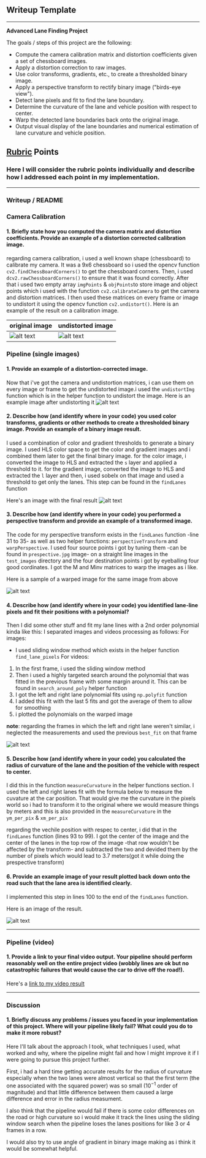 ## Writeup Template

---

**Advanced Lane Finding Project**

The goals / steps of this project are the following:

* Compute the camera calibration matrix and distortion coefficients given a set of chessboard images.
* Apply a distortion correction to raw images.
* Use color transforms, gradients, etc., to create a thresholded binary image.
* Apply a perspective transform to rectify binary image ("birds-eye view").
* Detect lane pixels and fit to find the lane boundary.
* Determine the curvature of the lane and vehicle position with respect to center.
* Warp the detected lane boundaries back onto the original image.
* Output visual display of the lane boundaries and numerical estimation of lane curvature and vehicle position.


## [Rubric](https://review.udacity.com/#!/rubrics/571/view) Points

### Here I will consider the rubric points individually and describe how I addressed each point in my implementation.  

---

### Writeup / README


### Camera Calibration

#### 1. Briefly state how you computed the camera matrix and distortion coefficients. Provide an example of a distortion corrected calibration image.

regarding camera calibration, i used a well known shape (chessboard) to calibrate my camera. It was a 9x6 chessboard so i used the opencv function `cv2.findChessBoardCorners()` to get the chessboard corners. Then, i used `dcv2.rawChessboardCorners()` to ensure that it was found correctly. After that i used two empty array `imgPoints` & `objPoints`to store image and object points which i used with the function `cv2.calibrateCamera` to get the camera and distortion matrices. I then used these matrices on every frame or image to undistort it using the opencv function `cv2.undistort()`. Here is an example of the result on a calibration image.

|<center>original image</center> |<center> undistorted image</center>|
--------------- |------------------
![alt text](https://github.com/Mahmoud-Selim/CarND-Advanced-Lane-Lines/blob/master/Write_up%20files/undistortion_calibrationImg.jpg)|![alt text](https://github.com/Mahmoud-Selim/CarND-Advanced-Lane-Lines/blob/master/Write_up%20files/undistortion_calibrationImg.jpg)

### Pipeline (single images)

#### 1. Provide an example of a distortion-corrected image.

Now that i've got the camera and undistortion matrices, i can use them on every image or frame to get the undistorted image.i used the `undistortImg` function which is in the helper function to undistort the image. Here is an example image after undistorting it
![alt text](https://github.com/Mahmoud-Selim/CarND-Advanced-Lane-Lines/blob/master/Write_up%20files/undistorted_roadImg.jpg)

#### 2. Describe how (and identify where in your code) you used color transforms, gradients or other methods to create a thresholded binary image.  Provide an example of a binary image result.

I used a combination of color and gradient thresholds to generate a binary image. I used HLS color space to get the color and gradient images and i combined them later to get the final binary image. for the color image, i converted the image to HLS and extracted the `s` layer and applied a threshold to it. for the gradient image,  converted the image to HLS and extracted the `l` layer and then, i used sobelx on that image and used a threshold to get only the lanes. This step can be found in the `findLanes` function

Here's an image with the final result
![alt text](https://github.com/Mahmoud-Selim/CarND-Advanced-Lane-Lines/blob/master/Write_up%20files/binary_roadImg.jpg)

#### 3. Describe how (and identify where in your code) you performed a perspective transform and provide an example of a transformed image.

The code for my perspective transform exists in the `findLanes` function -line 31 to 35- as well as two helper functions: `perspectiveTransform` and `warpPerspective`. I used four source points i got by tuning them -can be found in `prespective.jpg` image- on a straight line images in the `test_images` directory and the four destination points i got by eyeballing four good cordinates. I got the M and Minv matrices to warp the images as i like.

Here is a sample of a warped image for the same image from above

![alt text](https://github.com/Mahmoud-Selim/CarND-Advanced-Lane-Lines/blob/master/Write_up%20files/warped_roadImg.jpg)
#### 4. Describe how (and identify where in your code) you identified lane-line pixels and fit their positions with a polynomial?

Then I did some other stuff and fit my lane lines with a 2nd order polynomial kinda like this:
I separated images and videos processing as follows:
For images:
* I used sliding window method which exists in the helper function `find_lane_pixels`
For videos:
1. In the first frame, i used the sliding window method
2. Then i used a highly targeted search around the polynomial that was fitted in the previous frame with some margin around it. This can be found in `search_around_poly` helper function
3. I got the left and right lane polynomial fits using `np.polyfit` function
4. I added this fit with the last 5 fits and got the average of them to allow for smoothing
5. i plotted the polynomials on the warped image

**note**: regarding the frames in which the left and right lane weren't similar, i neglected the measurements and used the previous `best_fit` on that frame


![alt text](https://github.com/Mahmoud-Selim/CarND-Advanced-Lane-Lines/blob/master/Write_up%20files/LanesInWarped_roadImg.jpg)

#### 5. Describe how (and identify where in your code) you calculated the radius of curvature of the lane and the position of the vehicle with respect to center.

I did this in the function `measureCurvature` in the helper functions section. I used the left and right lanes fit with the formula below to measure the cuvature at the car position. That would give me the curvature in the pixels world so i had to transform it to the original where we would measure things by meters and this is also provided in the `measureCurvature` in the `ym_per_pix` & `xm_per_pix`

regarding the vechile position with respec to center, i did that in the `findLanes` function (lines 93 to 99). I got the center of the image and the center of the lanes in the top row of the image -that row wouldn't be affected by the transform- and subtracted the two and devided them by the number of pixels which would lead to 3.7 meters(got it while doing the prespective transform)



#### 6. Provide an example image of your result plotted back down onto the road such that the lane area is identified clearly.

I implemented this step in lines 100 to the end of the `findLanes` function.

Here is an image of the result.

![alt text](https://github.com/Mahmoud-Selim/CarND-Advanced-Lane-Lines/blob/master/Write_up%20files/result_roadImg.jpg)

---

### Pipeline (video)

#### 1. Provide a link to your final video output.  Your pipeline should perform reasonably well on the entire project video (wobbly lines are ok but no catastrophic failures that would cause the car to drive off the road!).

Here's a [link to my video result](./output_videos/output_project_video.mp4)

---

### Discussion

#### 1. Briefly discuss any problems / issues you faced in your implementation of this project.  Where will your pipeline likely fail?  What could you do to make it more robust?

Here I'll talk about the approach I took, what techniques I used, what worked and why, where the pipeline might fail and how I might improve it if I were going to pursue this project further.

First, i had a hard time getting accurate results for the radius of curvature especially when the two lanes were almost vertical so that the first term (the one associated with the squared power) was so small ($10^{-1}$ order of magnitude) and that little difference between them caused a large difference and error in the radius measument.

I also think that the pipeline would fail if there is some color differences on the road or high curvature so i would make it track the lines using the sliding window search when the pipeline loses the lanes positions for like 3 or 4 frames in a row.

I would also try to use angle of gradient in binary image making as i think it would be somewhat helpful.
